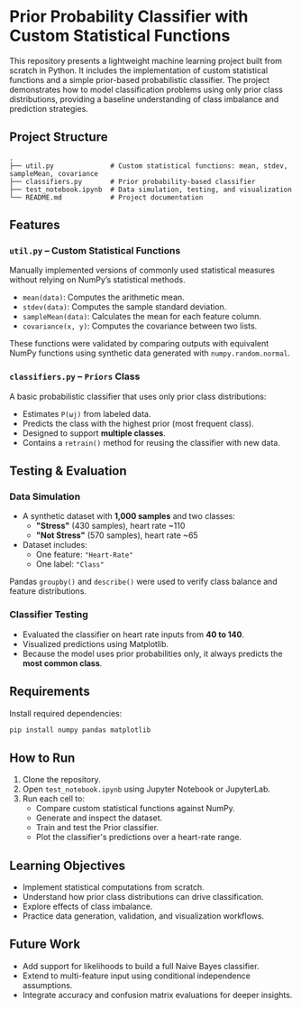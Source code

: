 # Prior Probability Classifier with Custom Statistical Functions

This repository presents a lightweight machine learning project built from scratch in Python. It includes the implementation of custom statistical functions and a simple prior-based probabilistic classifier. The project demonstrates how to model classification problems using only prior class distributions, providing a baseline understanding of class imbalance and prediction strategies.

## Project Structure

```
.
├── util.py              # Custom statistical functions: mean, stdev, sampleMean, covariance
├── classifiers.py       # Prior probability-based classifier
├── test_notebook.ipynb  # Data simulation, testing, and visualization
└── README.md            # Project documentation
```

## Features

### `util.py` – Custom Statistical Functions

Manually implemented versions of commonly used statistical measures without relying on NumPy’s statistical methods.

- `mean(data)`: Computes the arithmetic mean.
- `stdev(data)`: Computes the sample standard deviation.
- `sampleMean(data)`: Calculates the mean for each feature column.
- `covariance(x, y)`: Computes the covariance between two lists.

These functions were validated by comparing outputs with equivalent NumPy functions using synthetic data generated with `numpy.random.normal`.

### `classifiers.py` – `Priors` Class

A basic probabilistic classifier that uses only prior class distributions:

- Estimates `P(ωj)` from labeled data.
- Predicts the class with the highest prior (most frequent class).
- Designed to support **multiple classes**.
- Contains a `retrain()` method for reusing the classifier with new data.

## Testing & Evaluation

### Data Simulation

- A synthetic dataset with **1,000 samples** and two classes:
  - **"Stress"** (430 samples), heart rate ~110
  - **"Not Stress"** (570 samples), heart rate ~65
- Dataset includes:
  - One feature: `"Heart-Rate"`
  - One label: `"Class"`

Pandas `groupby()` and `describe()` were used to verify class balance and feature distributions.

### Classifier Testing

- Evaluated the classifier on heart rate inputs from **40 to 140**.
- Visualized predictions using Matplotlib.
- Because the model uses prior probabilities only, it always predicts the **most common class**.

## Requirements

Install required dependencies:

```bash
pip install numpy pandas matplotlib
```

## How to Run

1. Clone the repository.
2. Open `test_notebook.ipynb` using Jupyter Notebook or JupyterLab.
3. Run each cell to:
   - Compare custom statistical functions against NumPy.
   - Generate and inspect the dataset.
   - Train and test the Prior classifier.
   - Plot the classifier's predictions over a heart-rate range.

## Learning Objectives

- Implement statistical computations from scratch.
- Understand how prior class distributions can drive classification.
- Explore effects of class imbalance.
- Practice data generation, validation, and visualization workflows.

## Future Work

- Add support for likelihoods to build a full Naive Bayes classifier.
- Extend to multi-feature input using conditional independence assumptions.
- Integrate accuracy and confusion matrix evaluations for deeper insights.
